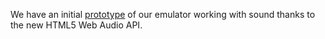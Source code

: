 We have an initial [prototype](http://goo.gl/JpVEh) of our emulator working with sound thanks to the new HTML5 Web Audio API.